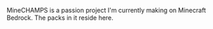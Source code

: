 MineCHAMPS is a passion project I'm currently making on Minecraft Bedrock. The packs in it reside here.
